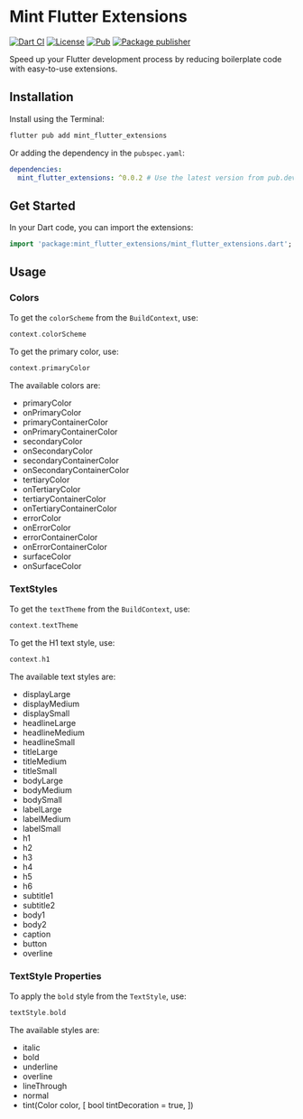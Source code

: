 # Mint Flutter Extensions

[![Dart CI](https://github.com/m11v/mint_flutter_extensions/actions/workflows/main.yml/badge.svg?branch=main)](https://github.com/m11v/mint_flutter_extensions)
[![License](https://img.shields.io/github/license/m11v/mint_flutter_extensions)](https://github.com/m11v/mint_flutter_extensions/blob/main/LICENSE)
[![Pub](https://img.shields.io/pub/v/mint_flutter_extensions?label=Pub)](https://pub.dev/packages/mint_flutter_extensions)
[![Package publisher](https://img.shields.io/pub/publisher/mint_flutter_extensions.svg)](https://pub.dev/packages/mint_flutter_extensions/publisher)

Speed up your Flutter development process by reducing boilerplate code with easy-to-use extensions.

## Installation
Install using the Terminal:

```sh
flutter pub add mint_flutter_extensions
```
Or adding the dependency in the `pubspec.yaml`:

```yaml
dependencies:
  mint_flutter_extensions: ^0.0.2 # Use the latest version from pub.dev
```
## Get Started
In your Dart code, you can import the extensions:
```dart
import 'package:mint_flutter_extensions/mint_flutter_extensions.dart';
```
## Usage
### Colors
To get the `colorScheme` from the `BuildContext`, use:
```dart
context.colorScheme
```
To get the primary color, use:
```dart
context.primaryColor
```
The available colors are:
 * primaryColor
 * onPrimaryColor
 * primaryContainerColor
 * onPrimaryContainerColor
 * secondaryColor
 * onSecondaryColor
 * secondaryContainerColor
 * onSecondaryContainerColor
 * tertiaryColor
 * onTertiaryColor
 * tertiaryContainerColor
 * onTertiaryContainerColor
 * errorColor
 * onErrorColor
 * errorContainerColor
 * onErrorContainerColor
 * surfaceColor
 * onSurfaceColor
### TextStyles
To get the `textTheme` from the `BuildContext`, use:
```dart
context.textTheme
```
To get the H1 text style, use:
```dart
context.h1
```
The available text styles are:
* displayLarge
* displayMedium
* displaySmall
* headlineLarge
* headlineMedium
* headlineSmall
* titleLarge
* titleMedium
* titleSmall
* bodyLarge
* bodyMedium
* bodySmall
* labelLarge
* labelMedium
* labelSmall
* h1
* h2
* h3
* h4
* h5
* h6
* subtitle1
* subtitle2
* body1
* body2
* caption
* button
* overline
### TextStyle Properties
To apply the `bold` style from the `TextStyle`, use:
```dart
textStyle.bold
```
The available styles are:
* italic
* bold
* underline
* overline
* lineThrough
* normal
* tint(Color color, [ bool tintDecoration = true, ])
